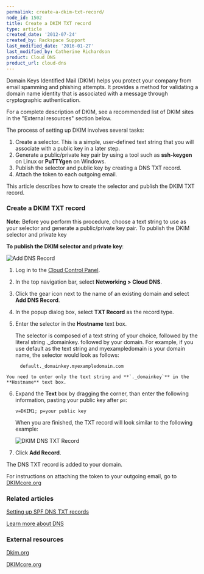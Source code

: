```yaml
---
permalink: create-a-dkim-txt-record/
node_id: 1502
title: Create a DKIM TXT record
type: article
created_date: '2012-07-24'
created_by: Rackspace Support
last_modified_date: '2016-01-27'
last_modified_by: Catherine Richardson
product: Cloud DNS
product_url: cloud-dns
---
```


Domain Keys Identified Mail (DKIM) helps you protect your company from
email spamming and phishing attempts. It provides a method for
validating a domain name identity that is associated with a message
through cryptographic authentication.

For a complete description of DKIM, see a recommended list of DKIM sites
in the "External resources" section below.

The process of setting up DKIM involves several tasks:

1.  Create a selector. This is a simple, user-defined text string that
    you will associate with a public key in a later step.
2.  Generate a public/private key pair by using a tool such
    as **ssh-keygen** on Linux or **PuTTYgen** on Windows.
3.  Publish the selector and public key by creating a DNS TXT record.
4.  Attach the token to each outgoing email.

This article describes how to create the selector and publish the DKIM
TXT record.

### Create a DKIM TXT record

**Note:** Before you perform this procedure, choose a text string to use
as your selector and generate a public/private key pair. To publish the
DKIM selector and private key

**To publish the DKIM selector and private key**:

<img src="{% asset_path cloud-dns/create-a-dkim-txt-record/Add%20DNS%20Record.png %}" alt="Add DNS Record" />

1.  Log in to the [Cloud Control Panel](https://mycloud.rackspace.com/).
2.  In the top navigation bar, select **Networking &gt; Cloud DNS**.
3.  Click the gear icon next to the name of an existing domain and
    select **Add DNS Record**.
4.  In the popup dialog box, select **TXT Record** as the record type.
5.  Enter the selector in the **Hostname** text box.

    The selector is composed of a text string of your choice, followed
    by the literal string .\_domainkey. followed by your domain. For
    example, if you use default as the text string and myexampledomain
    is your domain name, the selector would look as follows:

   ```
        default._domainkey.myexampledomain.com
   ```

    You need to enter only the text string and **`._domainkey`** in the
    **Hostname** text box.

6.  Expand the **Text** box by dragging the corner, than enter the
    following information, pasting your public key after **`p=`**:

        v=DKIM1; p=your public key

    When you are finished, the TXT record will look similar to the
    following example:

    <img src="{% asset_path cloud-dns/create-a-dkim-txt-record/Add%20DKIM%20DNS%20TXT%20Record.png %}" alt="DKIM DNS TXT Record" />

7.  Click **Add Record**.

The DNS TXT record is added to your domain.

For instructions on attaching the token to your outgoing email, go to
[DKIMcore.org](http://dkimcore.org/)

### Related articles

[Setting up SPF DNS TXT records](/how-to/create-an-spf-txt-record)

[Learn more about DNS](/how-to/learn-more-about-dns)

### External resources

[Dkim.org](http://www.dkim.org)

[DKIMcore.org](http://dkimcore.org/specification.html)
